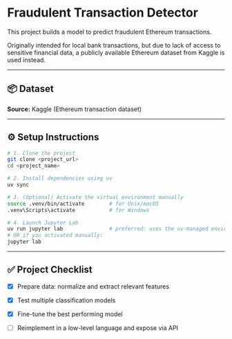# Fraudulent Transaction Detector

This project builds a model to predict fraudulent Ethereum transactions.

Originally intended for local bank transactions, but due to lack of access to sensitive financial data, a publicly available Ethereum dataset from Kaggle is used instead.

---

## 📦 Dataset  
**Source:** Kaggle (Ethereum transaction dataset)

---

## ⚙️ Setup Instructions

```bash
# 1. Clone the project
git clone <project_url>
cd <project_name>

# 2. Install dependencies using uv
uv sync

# 3. (Optional) Activate the virtual environment manually
source .venv/bin/activate        # for Unix/macOS
.venv\Scripts\activate           # for Windows

# 4. Launch Jupyter Lab
uv run jupyter lab               # preferred: uses the uv-managed environment
# OR if you activated manually:
jupyter lab
```

---

## ✅ Project Checklist

- [x] Prepare data: normalize and extract relevant features
- [x] Test multiple classification models
- [x] Fine-tune the best performing model
- [ ] Reimplement in a low-level language and expose via API

